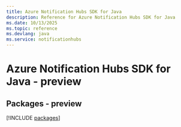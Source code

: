 ```yaml
---
title: Azure Notification Hubs SDK for Java
description: Reference for Azure Notification Hubs SDK for Java
ms.date: 10/13/2025
ms.topic: reference
ms.devlang: java
ms.service: notificationhubs
---
```

# Azure Notification Hubs SDK for Java - preview
## Packages - preview
[!INCLUDE [packages](notification-hubs-index.md)]